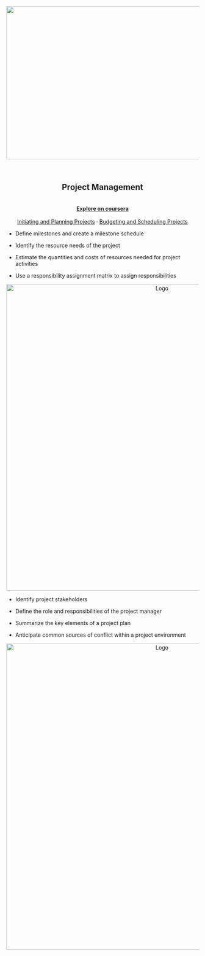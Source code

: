 <p align="center">
  <a href="https://github.com/Grindewald1900/Notebook">
    <img src="https://www.simplilearn.com/ice9/free_resources_article_thumb/PM.jpg" width="1024" height="400">
  </a>
</p>

<div id="top"></div>


<!-- PROJECT LOGO -->
<br />
<div align="center">


<h2 align="center">Project Management</h2>

  <p align="center">
    <br />
    <a href="https://www.coursera.org/learn/project-planning?specialization=project-management"><strong>Explore on coursera</strong></a>
    <br />
    <br />
    <a href="https://www.youtube.com/watch?v=NbUv4j0EZss">Initiating and Planning Projects</a>
    ·
    <a href="https://www.coursera.org/learn/schedule-projects?specialization=project-management">Budgeting and Scheduling Projects</a>
  </p>
</div>


* Define milestones and create a milestone schedule

* Identify the resource needs of the project

* Estimate the quantities and costs of resources needed for project activities

* Use a responsibility assignment matrix to assign responsibilities
<p align="center">
  <img src="https://github.com/Yuxuanjojo/Image/blob/main/PM/WeChat%20Image_20220413135052.png" alt="Logo" width="800" >
</p>


* Identify project stakeholders

* Define the role and responsibilities of the project manager

* Summarize the key elements of a project plan

* Anticipate common sources of conflict within a project environment
<p align="center">
  <img src="https://github.com/Yuxuanjojo/Image/blob/main/PM/WeChat%20Image_20220413135106.png" alt="Logo" width="800" >
</p>
